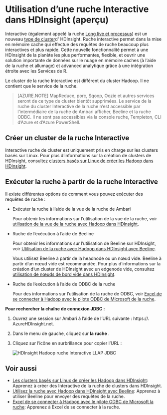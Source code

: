 <properties
    pageTitle="Utilisation d’une ruche Interactive dans HDInsight | Microsoft Azure"
    description="Découvrez comment utiliser Interactive ruche (ruche sur LLAP) dans HDInsight."
    keywords=""
    services="hdinsight"
    documentationCenter=""
    tags="azure-portal"
    authors="mumian" 
    manager="jhubbard"
    editor="cgronlun"/>

<tags
    ms.service="hdinsight"
    ms.workload="big-data"
    ms.tgt_pltfrm="na"
    ms.devlang="na"
    ms.topic="article"
    ms.date="10/27/2016"
    ms.author="jgao"/>


# <a name="use-interactive-hive-in-hdinsight-preview"></a>Utilisation d’une ruche Interactive dans HDInsight (aperçu)

Interactive (également appelé la ruche [Long live et processus]( https://cwiki.apache.org/confluence/display/Hive/LLAP)) est un nouveau [type de cluster]( hdinsight-hadoop-provision-linux-clusters.md#cluster-types)d' HDInsight.  Ruche interactive permet dans la mise en mémoire cache qui effectue des requêtes de ruche beaucoup plus interactives et plus rapide. Cette nouvelle fonctionnalité permet à une HDInsight de la planète les plus performantes, flexible, et ouvrir une solution importante de données sur le nuage en mémoire caches (à l’aide de la ruche et allumage) et advanced analytique grâce à une intégration étroite avec les Services de R. 

Le cluster de la ruche Interactive est différent du cluster Hadoop. Il ne contient que le service de la ruche. 

> [AZURE.NOTE] MapReduce, porc, Sqoop, Oozie et autres services seront de ce type de cluster bientôt supprimées.
Le service de la ruche du cluster Interactive de la ruche n’est accessible par l’intermédiaire de la ruche de Ambari afficher, Beeline et la ruche ODBC. Il ne sont pas accessibles via la console ruche, Templeton, CLI d’Azure et d’Azure PowerShell. 


 


## <a name="create-an-interactive-hive-cluster"></a>Créer un cluster de la ruche Interactive

Interactive ruche de cluster est uniquement pris en charge sur les clusters basés sur Linux. Pour plus d’informations sur la création de clusters de HDInsight, consultez [clusters basés sur Linux de créer les Hadoop dans HDInsight](hdinsight-hadoop-provision-linux-clusters.md).


## <a name="execute-hive-from-interactive-hive"></a>Exécuter la ruche à partir de la ruche Interactive

Il existe différentes options de comment vous pouvez exécuter des requêtes de ruche :

- Exécuter la ruche à l’aide de la vue de la ruche de Ambari

    Pour obtenir les informations sur l’utilisation de la vue de la ruche, voir [utilisation de la vue de la ruche avec Hadoop dans HDInsight]( hdinsight-hadoop-use-hive-ambari-view.md).

- Ruche de l’exécution à l’aide de Beeline

    Pour obtenir les informations sur l’utilisation de Beeline sur HDInsight, voir [Utilisation de la ruche avec Hadoop dans HDInsight avec Beeline](hdinsight-hadoop-use-hive-beeline.md).

    Vous utilisez Beeline à partir de la headnode ou un nœud vide.  Beeline à partir d’un nœud vide est recommandée.  Pour plus d’informations sur la création d’un cluster de HDInsight avec un edgenode vide, consultez [utilisation de nœuds de bord vide dans HDInsight](hdinsight-apps-use-edge-node.md).

- Ruche de l’exécution à l’aide de ODBC de la ruche

    Pour des informations sur l’utilisation de la ruche de ODBC, voir [Excel de se connecter à Hadoop avec le pilote ODBC de Microsoft de la ruche](hdinsight-connect-excel-hive-odbc-driver.md).

**Pour rechercher la chaîne de connexion JDBC :**

1.  Ouvrez une session sur Ambari à l’aide de l’URL suivante : https://<ClusterName>. AzureHDInsight.net.
2.  Dans le menu de gauche, cliquez sur **la ruche** .
3.  Cliquez sur l’icône en surbrillance pour copier l’URL :

    ![HDInsight Hadoop ruche Interactive LLAP JDBC](./media/hdinsight-hadoop-use-interactive-hive/hdinsight-hadoop-use-interactive-hive-jdbc.png)

## <a name="see-also"></a>Voir aussi
-   [Les clusters basés sur Linux de créer les Hadoop dans HDInsight](hdinsight-hadoop-provision-linux-clusters.md): Apprenez à créer des Interactive de la ruche de clusters dans HDInsight.
-   [Utilisez la ruche avec Hadoop dans HDInsight avec Beeline](hdinsight-hadoop-use-hive-beeline.md): Apprenez à utiliser Beeline pour envoyer des requêtes de la ruche.
-   [Excel de se connecter à Hadoop avec le pilote ODBC de Microsoft la ruche](hdinsight-connect-excel-hive-odbc-driver.md): Apprenez à Excel de se connecter à la ruche.
